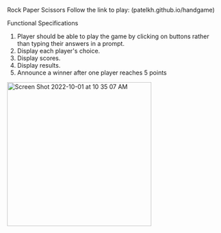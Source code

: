 Rock Paper Scissors
Follow the link to play: (patelkh.github.io/handgame) 

Functional Specifications
1. Player should be able to play the game by clicking on buttons rather than typing their answers in a prompt.
2. Display each player's choice.
3. Display scores.
4. Display results.
5. Announce a winner after one player reaches 5 points

<img width="337" alt="Screen Shot 2022-10-01 at 10 35 07 AM" src="https://user-images.githubusercontent.com/76967126/193421548-126e6422-231a-48fa-b29b-2f7baccae38e.png">
